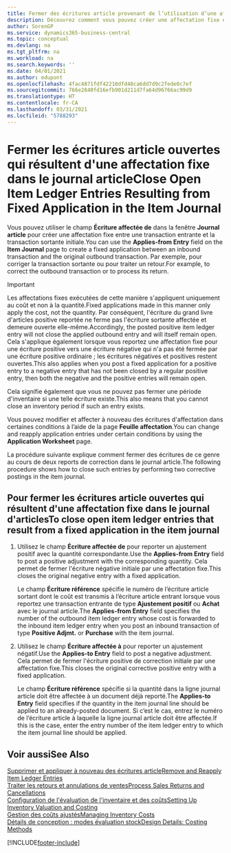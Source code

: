 ```yaml
---
title: Fermer des écritures article provenant de l’utilisation d’une affectation fixe
description: Découvrez comment vous pouvez créer une affectation fixe entre une transaction entrante et la transaction sortante initiale dans le journal article.
author: SorenGP
ms.service: dynamics365-business-central
ms.topic: conceptual
ms.devlang: na
ms.tgt_pltfrm: na
ms.workload: na
ms.search.keywords: ''
ms.date: 04/01/2021
ms.author: edupont
ms.openlocfilehash: 4fac4871fdf42210dfd48ca6dd7d9c2fede0c7ef
ms.sourcegitcommit: 766e2840fd16efb901d211d7fa64d96766ac99d9
ms.translationtype: HT
ms.contentlocale: fr-CA
ms.lasthandoff: 03/31/2021
ms.locfileid: "5788293"
---
```

# <a name="close-open-item-ledger-entries-resulting-from-fixed-application-in-the-item-journal"></a><span data-ttu-id="edefb-103">Fermer les écritures article ouvertes qui résultent d'une affectation fixe dans le journal article</span><span class="sxs-lookup"><span data-stu-id="edefb-103">Close Open Item Ledger Entries Resulting from Fixed Application in the Item Journal</span></span>

<span data-ttu-id="edefb-104">Vous pouvez utiliser le champ **Écriture affectée de** dans la fenêtre **Journal article** pour créer une affectation fixe entre une transaction entrante et la transaction sortante initiale.</span><span class="sxs-lookup"><span data-stu-id="edefb-104">You can use the **Applies-from Entry** field on the **Item Journal** page to create a fixed application between an inbound transaction and the original outbound transaction.</span></span> <span data-ttu-id="edefb-105">Par exemple, pour corriger la transaction sortante ou pour traiter un retour.</span><span class="sxs-lookup"><span data-stu-id="edefb-105">For example, to correct the outbound transaction or to process its return.</span></span>  

> [!IMPORTANT]  
> <span data-ttu-id="edefb-106">Les affectations fixes exécutées de cette manière s'appliquent uniquement au coût et non à la quantité.</span><span class="sxs-lookup"><span data-stu-id="edefb-106">Fixed applications made in this manner only apply the cost, not the quantity.</span></span> <span data-ttu-id="edefb-107">Par conséquent, l'écriture du grand livre d'articles positive reportée ne ferme pas l'écriture sortante affectée et demeure ouverte elle-même.</span><span class="sxs-lookup"><span data-stu-id="edefb-107">Accordingly, the posted positive item ledger entry will not close the applied outbound entry and will itself remain open.</span></span> <span data-ttu-id="edefb-108">Cela s'applique également lorsque vous reportez une affectation fixe pour une écriture positive vers une écriture négative qui n'a pas été fermée par une écriture positive ordinaire ; les écritures négatives et positives restent ouvertes.</span><span class="sxs-lookup"><span data-stu-id="edefb-108">This also applies when you post a fixed application for a positive entry to a negative entry that has not been closed by a regular positive entry, then both the negative and the positive entries will remain open.</span></span>  
>
> <span data-ttu-id="edefb-109">Cela signifie également que vous ne pouvez pas fermer une période d'inventaire si une telle écriture existe.</span><span class="sxs-lookup"><span data-stu-id="edefb-109">This also means that you cannot close an inventory period if such an entry exists.</span></span>  

<span data-ttu-id="edefb-110">Vous pouvez modifier et affecter à nouveau des écritures d'affectation dans certaines conditions à l’aide de la page **Feuille affectation**.</span><span class="sxs-lookup"><span data-stu-id="edefb-110">You can change and reapply application entries under certain conditions by using the **Application Worksheet** page.</span></span>  

<span data-ttu-id="edefb-111">La procédure suivante explique comment fermer des écritures de ce genre au cours de deux reports de correction dans le journal article.</span><span class="sxs-lookup"><span data-stu-id="edefb-111">The following procedure shows how to close such entries by performing two corrective postings in the item journal.</span></span>  

## <a name="to-close-open-item-ledger-entries-that-result-from-a-fixed-application-in-the-item-journal"></a><span data-ttu-id="edefb-112">Pour fermer les écritures article ouvertes qui résultent d'une affectation fixe dans le journal d'articles</span><span class="sxs-lookup"><span data-stu-id="edefb-112">To close open item ledger entries that result from a fixed application in the item journal</span></span>  

1. <span data-ttu-id="edefb-113">Utilisez le champ **Écriture affectée de** pour reporter un ajustement positif avec la quantité correspondante.</span><span class="sxs-lookup"><span data-stu-id="edefb-113">Use the **Applies-from Entry** field to post a positive adjustment with the corresponding quantity.</span></span> <span data-ttu-id="edefb-114">Cela permet de fermer l'écriture négative initiale par une affectation fixe.</span><span class="sxs-lookup"><span data-stu-id="edefb-114">This closes the original negative entry with a fixed application.</span></span>  

    <span data-ttu-id="edefb-115">Le champ **Écriture référence** spécifie le numéro de l’écriture article sortant dont le coût est transmis à l’écriture article entrant lorsque vous reportez une transaction entrante de type **Ajustement positif** ou **Achat** avec le journal article.</span><span class="sxs-lookup"><span data-stu-id="edefb-115">The **Applies-from Entry** field specifies the number of the outbound item ledger entry whose cost is forwarded to the inbound item ledger entry when you post an inbound transaction of type **Positive Adjmt.** or **Purchase** with the item journal.</span></span>  
2. <span data-ttu-id="edefb-116">Utilisez le champ **Écriture affectée à** pour reporter un ajustement négatif.</span><span class="sxs-lookup"><span data-stu-id="edefb-116">Use the **Applies-to Entry** field to post a negative adjustment.</span></span> <span data-ttu-id="edefb-117">Cela permet de fermer l'écriture positive de correction initiale par une affectation fixe.</span><span class="sxs-lookup"><span data-stu-id="edefb-117">This closes the original corrective positive entry with a fixed application.</span></span>  

    <span data-ttu-id="edefb-118">Le champ **Écriture référence** spécifie si la quantité dans la ligne journal article doit être affectée à un document déjà reporté.</span><span class="sxs-lookup"><span data-stu-id="edefb-118">The **Applies-to Entry** field specifies if the quantity in the item journal line should be applied to an already-posted document.</span></span> <span data-ttu-id="edefb-119">Si c’est le cas, entrez le numéro de l’écriture article à laquelle la ligne journal article doit être affectée.</span><span class="sxs-lookup"><span data-stu-id="edefb-119">If this is the case, enter the entry number of the item ledger entry to which the item journal line should be applied.</span></span>

## <a name="see-also"></a><span data-ttu-id="edefb-120">Voir aussi</span><span class="sxs-lookup"><span data-stu-id="edefb-120">See Also</span></span>

[<span data-ttu-id="edefb-121">Supprimer et appliquer à nouveau des écritures article</span><span class="sxs-lookup"><span data-stu-id="edefb-121">Remove and Reapply Item Ledger Entries</span></span>](finance-how-to-remove-and-reapply-item-entries.md)  
[<span data-ttu-id="edefb-122">Traiter les retours et annulations de ventes</span><span class="sxs-lookup"><span data-stu-id="edefb-122">Process Sales Returns and Cancellations</span></span>](sales-how-process-sales-returns-cancellations.md)  
[<span data-ttu-id="edefb-123">Configuration de l'évaluation de l'inventaire et des coûts</span><span class="sxs-lookup"><span data-stu-id="edefb-123">Setting Up Inventory Valuation and Costing</span></span>](finance-set-up-inventory-valuation-and-costing.md)  
[<span data-ttu-id="edefb-124">Gestion des coûts ajustés</span><span class="sxs-lookup"><span data-stu-id="edefb-124">Managing Inventory Costs</span></span>](finance-manage-inventory-costs.md)  
[<span data-ttu-id="edefb-125">Détails de conception : modes évaluation stock</span><span class="sxs-lookup"><span data-stu-id="edefb-125">Design Details: Costing Methods</span></span>](design-details-costing-methods.md)


[!INCLUDE[footer-include](includes/footer-banner.md)]